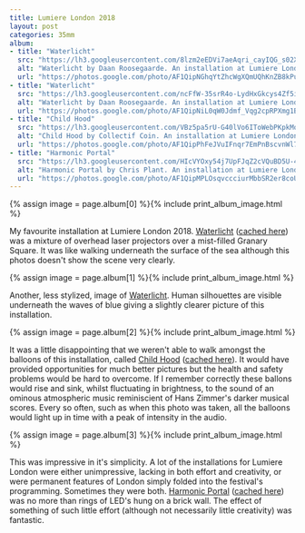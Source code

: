 ```yaml
---
title: Lumiere London 2018
layout: post
categories: 35mm
album:
- title: "Waterlicht"
  src: "https://lh3.googleusercontent.com/8lzm2eEDVi7aeAqri_cayIQG_s02X1NgbBHI77yRFxZ-UQz-gMdOwfEmmcqOXbIvPbM2Zqb_HNh-BFDPHnSIUSl5RmiELViASZ59Q5PcqTFwY9HQhG-B7S0HBMZMoNbqcaraj6dvZRkIBE706ebCqMUSk3U2bF49VBTsk3bY-VuN3YdyjkTDLfVsNV7G3X9ArCPi6kn8j5uZcI5AgRmuvRFCSPs76T0B_WpDsLgdTGVbdi5-nClH_nrsTYZ7g-HzZdRHzmwQdycgM2ZSJS--fuftFnb7oteAdREiYoAQzDYY3VyZ9O744DohG_wcgJyEkO5lSFifDetTtn67EahOa8QLlAcmMCw3I4F2ihg_POiOcnAVjywvMjKjEA8fkcYHk90bnU5smLqqf0pD_OzGvinqzv7jo70nBwhubSWod8TXPJjvjtuWL7plPcy_pF1WZSMkMnshY-ULbFFLo8gHBpvaRcvsCSTLNwFU2KIb0FSdvC0CWUhtDa7awGvgZv10HYhkeuifWrzjht7gmv3sVAfCuppScbGIclYyYXprRwMw4-UWZCpni-zUqTEnJPQe0147LlDET21ld_mqdGNuqZ0Mr6r5NCG6U6Y2jskVoIfQMd8GNL1TW-eG015oOIoVD0VYUUR9EgsWqjeunOPSuOjgXTnslEUa"
  alt: "Waterlicht by Daan Roosegaarde. An installation at Lumiere London 2018"
  url: "https://photos.google.com/photo/AF1QipNGhqYtZhcWgXQmUQhKnZB8kPuXBRjQ331jPkJn"
- title: "Waterlicht"
  src: "https://lh3.googleusercontent.com/ncFfW-35srR4o-LydHxGkcys4Zf5iAh4X3-qiyQjqMdFSyGt3LnhkS-mNnzHEnQjnnB7quKoWZXNO6TtLNpSsQdNH5n9afaShjyUevFJKMaZ7TukAVEx_cbxlLEBTh-OlhTTghMukpu6JnO_lRVGkJciVPnD0jGf-3TmsLd51MvJVe6UnPyEpWt-BvJ-PT1GmYTf_RZJDgnfZ1i2SSEu7NxMPdPHenh5Eph3SjPB7ky7BplDWOz1VJZnpRP0xswr6fjLRqcbecxp4lC39okvjmE3YVfZJtdef6oktYbWKAFDewEFAjp44VKPUXGEzLeadIxW4ksZ5RsYd6S6pXhrLTPFdwgsV-pt44GaJspwzgjUn7lolneu2NJqkM7nvVlpizxD9vw1Gzbllcu32SsSe3bb8uyMPuahKyWBv5Uz7vIv8sSlknxVNN9MP96Qun46zAfZhkb-QH9izhSs2xqfOCgzHzfRoDz4Hjy1dt6zNjpXrjqlRPF0vEvkiapMxg5fbDcYtH17li-ACgCJIytbUmT_Db6wl5q4xTAeE1VG6P1WQHVSgsn74rmHBQXrhPxvhvzZalAQpaYkVy8CONLj4VZJ8rdTbUafcjaWKr6E65cy2oeAR-ZLZJdleOY1J44Qs2N9q0DisJadtMA4alH-GFKrKI9_RuKC"
  alt: "Waterlicht by Daan Roosegaarde. An installation at Lumiere London 2018"
  url: "https://photos.google.com/photo/AF1QipNiL0qW0Jdmf_Vqg2cpRPXmg1BtnCBWzYCOUhEw"
- title: "Child Hood"
  src: "https://lh3.googleusercontent.com/VBz5pa5rU-G40lVo6IToWebPKpkMoJ7UWTv3hKd0QwCKgYj-IIFMBmfrKEQwgfM3qJ4-evucxx5P9bjHpEt52kktmpo6uAWt_mLMn5rfC4Atm-wnNDHCHvDW2jP4OLM_NOND2uGxjUXms9nTOVDunSJhh12x6J1ok4GZ7zmuW-KRg7oYZ41UQl3FoIq38h94D45r4rTCF-6lX9moCYIP1MsgPNzeJOAQxa66cpRjRdryrQvE1Wtdnc0ksPc6UnNyjANM0H5KCxgoBLCZnsPh4wxTPC1xpLzlbrsuM0BxdycDw6Vf0HRhGfhsKuwPxjfSYiE0jMd8QYLOqds_RDDPxbIofiKYDrPVL76N-EDocD4O1qh8lRDcYaJGSa4058Oev3PX68vhWjwxQJXBvR-XhzWQ3dwnwuNIw__CZdO26TmrzbiVVGkqmH5qvPaeenRKtlFYYRuadmhnm4qkMK0G2CPflximgBkPoxGrF2aIxgIuLkym3gbKOOSIWfdpbDm9kuAxJamIFRx6w8PQ-UbZbPJZrJM26IuFtr3q0t89hJwt-sq-d41jqXkp-rQp498f9Eqdx10CS_8xEIaTzwYnjRa5SKmYBGPD3auMA6XnnA252PepqshkO0rz26sr7w7-m85LbstaflLml6a-_gUh3K2bcPXK38Us"
  alt: "Child Hood by Collectif Coin. An installation at Lumiere London 2018"
  url: "https://photos.google.com/photo/AF1QipPhFeJVuIFnqr7EmPnBscvnWl7Y90RwunQa4uyx"
- title: "Harmonic Portal"
  src: "https://lh3.googleusercontent.com/HIcVYOxy54j7UpFJqZ2cVQuBD5U-4X0Ygzwp4ZLymcKWTsXymdLvWPhTXT6eF5hU8olsIWOraMpG2kKJhfC5lBu5y50qlgmXpn-NZfxe4AA_-htIcSjP7516KGTBr2proJNnyvgjpaXhFz9VBwWKVBHHc1pOUuPSzTbzqQD4SzxyTA8wd9pcDK1gfk1FVDmuizykfLeg1NDhfHX5AC29_Rk38DVuelwJsB_rr1l4aWgmmQuDJJiCu39CRTMkVm6BrGN-y_sg_q0emn4OB28rzEyQREBGzpPjEkrJU9Gu9f-AkJMkI-uo-zCn96xd17-I2E_w-sXWAkjCQP_qY5XOrurHpa-3Sf_zregrq1AIyDPaWT8ipU-DypTUcoHM12NgdAQnboga9dxMfe-MnL7GdUXdr0wcohPyAb6WjV6bfq_3_iT03p8cEbAHgK7C7b9TQH4jGa8iEu0LhhFi-U6C73sblrIFFOrz2scxJUa5p2RjgFVFEmE7Bpm2UdapcPLwUZ0IsyGkDXTNYxq4-Z9bwBDgVl7khCyv-RhxwtZWNQCJeWrFtklutynGM1sqkO1m0QxXvl3bEpC0cL9gnpu8c8QguDFSTZdscjUe-M6XEG79rBdwJBZxF0B4DtjP6yrEjruis3rt4zAfcoEjImmFvZeL8PMBVRHY"
  alt: "Harmonic Portal by Chris Plant. An installation at Lumiere London 2018"
  url: "https://photos.google.com/photo/AF1QipMPLOsqvccciurMbbSR2er8coUic4fDLskT-3_7"
---
```


{% assign image = page.album[0] %}{% include print_album_image.html %}

My favourite installation at Lumiere London 2018. [Waterlicht][waterlicht-visitlondon] ([cached here][waterlicht-visitlondon-cache]) was a mixture of overhead laser projectors over a mist-filled Granary Square. It was like walking underneath the surface of the sea although this photos doesn't show the scene very clearly.

{% assign image = page.album[1] %}{% include print_album_image.html %}

Another, less stylized, image of [Waterlicht][waterlicht-visitlondon]. Human silhouettes are visible underneath the waves of blue giving a slightly clearer picture of this installation.

{% assign image = page.album[2] %}{% include print_album_image.html %}

It was a little disappointing that we weren't able to walk amongst the balloons of this installation, called [Child Hood][childhood-visitlondon] ([cached here][childhood-visitlondon-cache]). It would have provided opportunities for much better pictures but the health and safety problems would be hard to overcome. If I remember correctly these ballons would rise and sink, whilst fluctuating in brightness, to the sound of an ominous atmospheric music reminiscient of Hans Zimmer's darker musical scores. Every so often, such as when this photo was taken, all the balloons would light up in time with a peak of intensity in the audio.

{% assign image = page.album[3] %}{% include print_album_image.html %}

This was impressive in it's simplicity. A lot of the installations for Lumiere London were either unimpressive, lacking in both effort and creativity, or were permanent features of London simply folded into the festival's programming. Sometimes they were both. [Harmonic Portal][harmonicportal-visitlondon] ([cached here][harmonicportal-visitlondon-cache]) was no more than rings of LED's hung on a brick wall. The effect of something of such little effort (although not necessarily little creativity) was fantastic.

[waterlicht-visitlondon]: https://www.visitlondon.com/lumiere/installation/46121771-waterlicht "Waterlicht by Daan Roosegaarde"
[waterlicht-visitlondon-cache]: https://webcache.googleusercontent.com/search?q=cache:tPmgxS1E2SYJ:https://www.visitlondon.com/lumiere/installation/46121771-waterlicht "Waterlicht by Daan Roosegaarde - Google Cache"

[childhood-visitlondon]: https://www.visitlondon.com/lumiere/installation/46121816-child-hood "Child Hood by Collectif Coin"
[childhood-visitlondon-cache]: https://webcache.googleusercontent.com/search?q=cache:hhb0NnzkgzwJ:https://www.visitlondon.com/lumiere/installation/46121816-child-hood "Child Hood by Collectif Coin - Google Cache"

[harmonicportal-visitlondon]: https://www.visitlondon.com/lumiere/installation/46121816-child-hood "Harmonic Portal by Chris Plant"
[harmonicportal-visitlondon-cache]: https://webcache.googleusercontent.com/search?q=cache:CsEgp_ZK9dsJ:https://www.visitlondon.com/lumiere/installation/46284510-harmonic-portal "Harmonic Portal by Chris Plant - Google Cache"